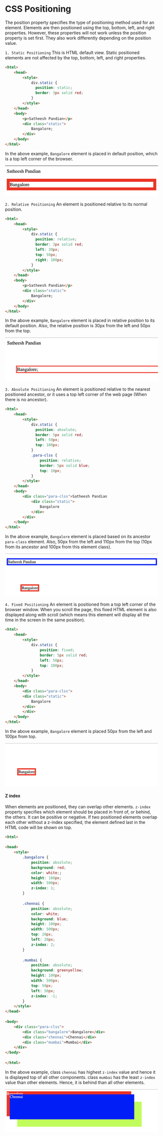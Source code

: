 # CSS Positioning

The position property specifies the type of positioning method used for an element. 
Elements are then positioned using the top, bottom, left, and right properties. 
However, these properties will not work unless the position property is set first. 
They also work differently depending on the position value.


`1. Static Positioning` This is HTML default view. Static positioned elements are not affected by the top, bottom, left, and right properties.

```html
<html>
    <head>
        <style>
            div.static {
              position: static;
              border: 3px solid red;
            }
        </style>
    </head>
    <body>
        <p>Satheesh Pandian</p>
        <div class="static">
            Bangalore;
        </div>
    </body>
</html>
```

In the above example, `Bangalore` element is placed in default position, which is a top left corner of the browser.

![static](../assets/static.jpg)

`2. Relative Positioning` An element is positioned relative to its normal position.

```html
<html>
    <head>
        <style>
            div.static {
              position: relative;
              border: 3px solid red;
              left: 30px;
              top: 50px;
              right: 100px;
            }
        </style>
    </head>
    <body>
        <p>Satheesh Pandian</p>
        <div class="static">
            Bangalore;
        </div>
    </body>
</html>
```
In the above example, `Bangalore` element is placed in relative position to its default position. 
Also, the relative position is 30px from the left and 50px from the top.

![relative](../assets/relative.jpg)

`3. Absolute Positioning` An element is positioned relative to the nearest positioned ancestor, 
or it uses a top left corner of the web page (When there is no ancestor).

```html
<html>
    <head>
        <style>
            div.static {
              position: absolute;
              border: 5px solid red;
              left: 50px;
              top: 100px;
            }
            .para-clss {
                position: relative;
                border: 5px solid blue;
                top: 10px;
            }
        </style>
    </head>
    <body>
        <div class="para-clss">Satheesh Pandian
            <div class="static">
                Bangalore
            </div>
        </div>
    </body>
</html>
```
In the above example, `Bangalore` element is placed based on its ancestor `para-class` element. 
Also, 50px from the left and 110px from the top (10px from its ancestor and 100px from this element class).

![absolute](../assets/absolute.jpg)

`4. Fixed Positioning` An element is positioned from a top left corner of the browser window. 
When you scroll the page, this fixed HTML element is also displayed along with scroll
(which means this element will display all the time in the screen in the same position).

```html
<html>
    <head>
        <style>
            div.static {
                position: fixed;
                border: 5px solid red;
                left: 50px;
                top: 100px;
            }
        </style>
    </head>
    <body>
        <div class="para-clss">
        <div class="static">
            Bangalore
        </div>
        </div>
    </body>
</html>
```
In the above example, `Bangalore` element is placed 50px from the left and 100px from top.

![fixed.jpg](../assets/fixed.jpg)
    
#### Z index
When elements are positioned, they can overlap other elements. 
`z-index` property specifies which element should be placed in front of, or behind, the others. 
It can be positive or negative. 
If two positioned elements overlap each other without a z-index specified,
the element defined last in the HTML code will be shown on top.

```html
<html>

<head>
    <style>
        .bangalore {
            position: absolute;
            background: red;
            color: white;;
            height: 100px;
            width: 500px;
            z-index: 1;
        }

        .chennai {
            position: absolute;
            color: white;
            background: blue;
            height: 100px;
            width: 500px;
            top: 20px;
            left: 20px;
            z-index: 2;
        }

        .mumbai {
            position: absolute;
            background: greenyellow;
            height: 100px;
            width: 500px;
            top: 50px;
            left: 50px;
            z-index: -1;
        }
    </style>
</head>

<body>
    <div class="para-clss">
        <div class="bangalore">Bangalore</div>
        <div class="chennai">Chennai</div>
        <div class="mumbai">Mumbai</div>
    </div>
</body>

</html>
```
In the above example, class `chennai` has highest `z-index` value and hence it is displayed top of all other components. 
class `mumbai` has the least `z-index` value than other elements. 
Hence, it is behind than all other elements.

![zindex](../assets/zindex.jpg)


